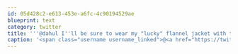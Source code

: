 ```yaml
---
id: 05d428c2-e613-453e-a6fc-4c90194529ae
blueprint: text
category: twitter
title: '''@dahul I''ll be sure to wear my "lucky" flannel jacket with the bullet holes.'
caption: '<span class="username username_linked">@<a href="https://twitter.com/dahul" title="Darren Hull (dahul)">dahul</a></span> I''ll be sure to wear my "lucky" flannel jacket with the bullet holes.'
---
```

